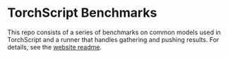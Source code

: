 # TorchScript Benchmarks

This repo consists of a series of benchmarks on common models used in TorchScript and
a runner that handles gathering and pushing results. For details, see the [website readme](https://github.com/driazati/driazati.github.io/tree/master/torchscript).